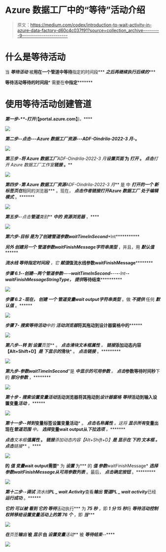# Azure 数据工厂中的“等待”活动介绍

> 原文：<https://medium.com/codex/introduction-to-wait-activity-in-azure-data-factory-d60c4c037f91?source=collection_archive---------9----------------------->

# 什么是等待活动

当 ***等待******活动*** 被**用在一个****管道中等待******指定的时间段*** ***之后再继续执行后续的******

**********等待******活动******等待的时间段*** 需要在**中指定*********

# ****使用等待活动创建管道****

*******第一步***-**-*打开****(***【portal.azure.com】***)。*****

****![](img/919a4f901bdcfee8b8eb20ba2a019858.png)****

*******第二步***-**-*点击*-**-**-*Azure 数据工厂资源*-**-**-*ADF-Oindrila-2022-3 月*-**。****

****![](img/b3a6bfe33b0e37deceec1edf4d043240.png)****

*******第三步*** -将 ***Azure 数据工厂******ADF-Oindrila-2022-3 月******设置页面*** 为 ***打开*** 。 ***点击******打开 Azure 数据工厂工作室******链接*** 。****

****![](img/59e2be862486e2d0e629738cae2ae137.png)****

*******第四步*** -第 ***Azure 数据工厂资源******ADF-Oindrila-2022-3 月*** 是 中 ***打开的一个 ***新标签页在******相同的浏览器*** 。现在， ***点击******作者******链接打开******Azure 数据工厂*** ***处于编辑模式*** 。*******

***![](img/98d062e9c04e30296fa7f1dcee892790.png)***

******第五步***-**-*点击*******管道******类别*** ***中的*** ***资源浏览器*** ，****

****![](img/8c091bf9faca5afe390398dc3e0aee1e.png)****

*******第六步***-***目标*** 是为了**创建***管道参数******waitTimeInSecond****Int***********

******另外 ***创建另一个*** ***管道参数******waitFinishMessage******字符串******类型*** ，并且，用 ***默认值*********

**********流水线*** ***等待******指定时间段*** ，它 ***赋值******值******流水线参数******waitFinishMessage**********

*********步骤 6.1***-**-*创建*-**-*两个管道参数-*-**-**-*waitTimeInSecond*-**--**-**-*Int*-**- *****waitFinishMessage*******String******Type***， ***提供******等待结束************

******![](img/47c3ac3ac026d63ca3283f629853feff.png)******

*********步骤 6.2*** -现在， ***创建*** 一个 ***管道变量******wait output******字符串******类型*** 。做 ***不提供*** 任何 ***默认值*** 。******

******![](img/57bb0d424006c80724fd4f3439b18f8e.png)******

*********步骤 7-*** ***搜索******等待******活动****中的 ***活动浏览器******将其拖动到******设计器窗格中的**********

********![](img/9ddedf118b02e535ead337271e6f8d18.png)********

***********第八步***-**-*转*** 到 ***设置******页签*** 。 ***点击******滑块文本框*******属性*** 。 ***链接******添加动态内容【Alt+Shift+D】***是 ***下显示的******滑块*** 。 ***点击******链接*** 。*********

******![](img/921a0aa8ceb7bd94365fcfe0c1b5bc55.png)******

*********第九步***-***参数******waitTimeInSecond***"是 ***中显示的*******可用参数*** 。 ***点击******参数******等待时间秒****下的 ***部分******参数*** ，********

******![](img/c3e950962959ef82d0020210f7a8dd7d.png)******

*********第十步*** - ***搜索******设置变量******活动*******活动浏览器******将其拖动到******设计器窗格*** ***等待******活动到******输入******设置变量******活动*** 。*******

*****![](img/afd4c9ac94140fcfddd25390b4504fd8.png)*****

********第十一步***-**-*转到******变量******标签******设置变量****活动*** 。 ***点击*******名称属性*** 。这将 ***显示所有******变量出现在******管道范围*** 中。 ***选择******变量******wait output******从******下拉选项*** 。********

*******点击******文本框******值属性*** 。 ***链接******添加动态内容【Alt+Shift+D】***是 ***显示在*** 下的 ***文本框*** 。 ***点击******链接*** 。****

****![](img/e7012b445ae3d097701d4855ec9023d1.png)****

****的 ***值 ***变量******wait output******需要*** 为 ***设置*** 为*** 的 ***值 ***参数******waitFinishMessage* ***选择******参数******waitFinishMessage******从******可用参数列表*** 。最后， ***点击******确定******按钮*** 。*********

*![](img/fde57367d4f24390ac9c93203133065e.png)*

****第十二步***-**-*调试*** 流水线*****PL _ wait Activity******查看******输出*** ******管道******PL _ wait activity***已经 ***运行成功*** 。******

******它的*** 可以被 ***看到*** 它的 ***等待******活动执行*** 为 ***75 秒*** ，即 ***1 分 15 秒***将 ***等待******活动控制权转移给******设置变量******活动上的******第 76 个*** ，即 ***当******

***![](img/c701905ce2d5cc894b4fe167bf33f310.png)***

***在****页签******输出*** 被 ***显示*** 由 ***设置变量******活动*** 被 ***等待结束***--****

****![](img/edefe22997badef054c631f441adf3b0.png)****